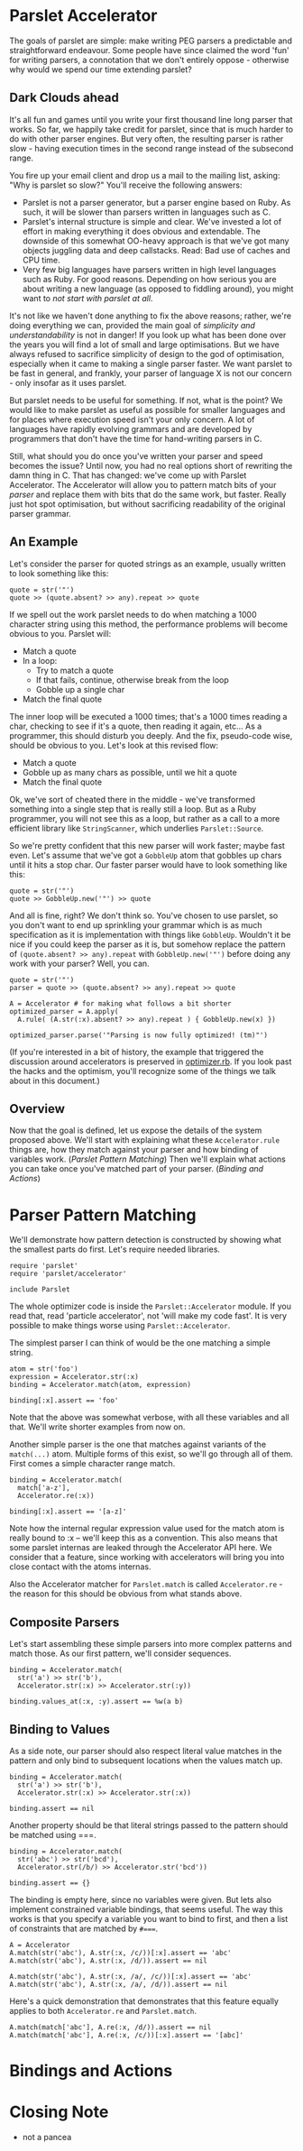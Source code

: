# Parslet Accelerator

The goals of parslet are simple: make writing PEG parsers a predictable and straightforward endeavour. Some people have since claimed the word 'fun' for writing parsers, a connotation that we don't entirely oppose - otherwise why would we spend our time extending parslet?

## Dark Clouds ahead

It's all fun and games until you write your first thousand line long parser that works. So far, we happily take credit for parslet, since that is much harder to do with other parser engines. But very often, the resulting parser is rather slow - having execution times in the second range instead of the subsecond range. 

You fire up your email client and drop us a mail to the mailing list, asking: "Why is parslet so slow?" You'll receive the following answers: 

* Parslet is not a parser generator, but a parser engine based on Ruby. As such, it will be slower than parsers written in languages such as C. 
* Parslet's internal structure is simple and clear. We've invested a lot of effort in making everything it does obvious and extendable. The downside of this somewhat OO-heavy approach is that we've got many objects juggling data and deep callstacks. Read: Bad use of caches and CPU time. 
* Very few big languages have parsers written in high level languages such as Ruby. For good reasons. Depending on how serious you are about writing a new language (as opposed to fiddling around), you might want to _not start with parslet at all_.

It's not like we haven't done anything to fix the above reasons; rather, we're doing everything we can, provided the main goal of *simplicity and understandability* is not in danger! If you look up what has been done over the years you will find a lot of small and large optimisations. But we have always refused to sacrifice simplicity of design to the god of optimisation, especially when it came to making a single parser faster. We want parslet to be fast in general, and frankly, your parser of language X is not our concern - only insofar as it uses parslet.

But parslet needs to be useful for something. If not, what is the point? We would like to make parslet as useful as possible for smaller languages and for places where execution speed isn't your only concern. A lot of languages have rapidly evolving grammars and are developed by programmers that don't have the time for hand-writing parsers in C. 

Still, what should you do once you've written your parser and speed becomes the issue? Until now, you had no real options short of rewriting the damn thing in C. That has changed: we've come up with Parslet Accelerator. The Accelerator will allow you to pattern match bits of your _parser_ and replace them with bits that do the same work, but faster. Really just hot spot optimisation, but without sacrificing readability of the original parser grammar.

## An Example

Let's consider the parser for quoted strings as an example, usually written to look something like this: 

    quote = str('"')
    quote >> (quote.absent? >> any).repeat >> quote
    
If we spell out the work parslet needs to do when matching a 1000 character string using this method, the performance problems will become obvious to you. Parslet will: 

* Match a quote
* In a loop: 
  * Try to match a quote
  * If that fails, continue, otherwise break from the loop
  * Gobble up a single char
* Match the final quote

The inner loop will be executed a 1000 times; that's a 1000 times reading a char, checking to see if it's a quote, then reading it again, etc... As a programmer, this should disturb you deeply. And the fix, pseudo-code wise, should be obvious to you. Let's look at this revised flow: 

* Match a quote
* Gobble up as many chars as possible, until we hit a quote
* Match the final quote

Ok, we've sort of cheated there in the middle - we've transformed something into a single step that is really still a loop. But as a Ruby programmer, you will not see this as a loop, but rather as a call to a more efficient library like `StringScanner`, which underlies `Parslet::Source`.

So we're pretty confident that this new parser will work faster; maybe fast even. Let's assume that we've got a `GobbleUp` atom that gobbles up chars until it hits a stop char. Our faster parser would have to look something like this: 

    quote = str('"')
    quote >> GobbleUp.new('"') >> quote
    
And all is fine, right? We don't think so. You've chosen to use parslet, so you don't want to end up sprinkling your grammar which is as much specification as it is implementation with things like `GobbleUp`. Wouldn't it be nice if you could keep the parser as it is, but somehow replace the pattern of `(quote.absent? >> any).repeat` with `GobbleUp.new('"')` before doing any work with your parser? Well, you can.

    quote = str('"')
    parser = quote >> (quote.absent? >> any).repeat >> quote
    
    A = Accelerator # for making what follows a bit shorter
    optimized_parser = A.apply(
      A.rule( (A.str(:x).absent? >> any).repeat ) { GobbleUp.new(x) })
    
    optimized_parser.parse('"Parsing is now fully optimized! (tm)"')
    
(If you're interested in a bit of history, the example that triggered the discussion around accelerators is preserved in [optimizer.rb](https://github.com/kschiess/parslet/blob/master/experiments/optimizer.rb). If you look past the hacks and the optimism, you'll recognize some of the things we talk about in this document.)

## Overview

Now that the goal is defined, let us expose the details of the system proposed above. We'll start with explaining what these `Accelerator.rule` things are, how they match against your parser and how binding of variables work. (*Parslet Pattern Matching*) Then we'll explain what actions you can take once you've matched part of your parser. (*Binding and Actions*)

# Parser Pattern Matching

We'll demonstrate how pattern detection is constructed by showing what the smallest parts do first. Let's require needed libraries.

    require 'parslet'
    require 'parslet/accelerator'
    
    include Parslet
    
The whole optimizer code is inside the `Parslet::Accelerator` module. If you read that, read 'particle accelerator', not 'will make my code fast'. It is very possible to make things worse using `Parslet::Accelerator`. 
    
The simplest parser I can think of would be the one matching a simple string.

    atom = str('foo')
    expression = Accelerator.str(:x)
    binding = Accelerator.match(atom, expression)

    binding[:x].assert == 'foo'
    
Note that the above was somewhat verbose, with all these variables and all that. We'll write shorter examples from now on. 

Another simple parser is the one that matches against variants of the `match(...)` atom. Multiple forms of this exist, so we'll go through all of them. First comes a simple character range match.

    binding = Accelerator.match(
      match['a-z'],
      Accelerator.re(:x))
      
    binding[:x].assert == '[a-z]'

Note how the internal regular expression value used for the match atom is really bound to :x – we'll keep this as a convention. This also means that some parslet internas are leaked through the Accelerator API here. We consider that a feature, since working with accelerators will bring you into close contact with the atoms internas.

Also the Accelerator matcher for `Parslet.match` is called `Accelerator.re` - the reason for this should be obvious from what stands above. 

## Composite Parsers

Let's start assembling these simple parsers into more complex patterns and match those. As our first pattern, we'll consider sequences.

    binding = Accelerator.match(
      str('a') >> str('b'), 
      Accelerator.str(:x) >> Accelerator.str(:y))
      
    binding.values_at(:x, :y).assert == %w(a b)


## Binding to Values

As a side note, our parser should also respect literal value matches in the pattern and only bind to subsequent locations when the values match up. 

    binding = Accelerator.match(
      str('a') >> str('b'), 
      Accelerator.str(:x) >> Accelerator.str(:x))
  
    binding.assert == nil
    
Another property should be that literal strings passed to the pattern should be matched using ===. 

    binding = Accelerator.match(
      str('abc') >> str('bcd'), 
      Accelerator.str(/b/) >> Accelerator.str('bcd'))
  
    binding.assert == {}

The binding is empty here, since no variables were given. But lets also implement constrained variable bindings, that seems useful. The way this works is that you specify a variable you want to bind to first, and then a list of constraints that are matched by `#===`.

    A = Accelerator
    A.match(str('abc'), A.str(:x, /c/))[:x].assert == 'abc'
    A.match(str('abc'), A.str(:x, /d/)).assert == nil
   
    A.match(str('abc'), A.str(:x, /a/, /c/))[:x].assert == 'abc'
    A.match(str('abc'), A.str(:x, /a/, /d/)).assert == nil
    
Here's a quick demonstration that demonstrates that this feature equally applies to both `Accelerator.re` and `Parslet.match`. 

    A.match(match['abc'], A.re(:x, /d/)).assert == nil
    A.match(match['abc'], A.re(:x, /c/))[:x].assert == '[abc]'
   
# Bindings and Actions
   
# Closing Note

* not a pancea
